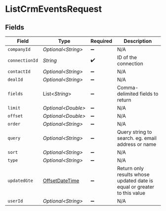 # ListCrmEventsRequest


## Fields

| Field                                                                                     | Type                                                                                      | Required                                                                                  | Description                                                                               |
| ----------------------------------------------------------------------------------------- | ----------------------------------------------------------------------------------------- | ----------------------------------------------------------------------------------------- | ----------------------------------------------------------------------------------------- |
| `companyId`                                                                               | *Optional\<String>*                                                                       | :heavy_minus_sign:                                                                        | N/A                                                                                       |
| `connectionId`                                                                            | *String*                                                                                  | :heavy_check_mark:                                                                        | ID of the connection                                                                      |
| `contactId`                                                                               | *Optional\<String>*                                                                       | :heavy_minus_sign:                                                                        | N/A                                                                                       |
| `dealId`                                                                                  | *Optional\<String>*                                                                       | :heavy_minus_sign:                                                                        | N/A                                                                                       |
| `fields`                                                                                  | List\<*String*>                                                                           | :heavy_minus_sign:                                                                        | Comma-delimited fields to return                                                          |
| `limit`                                                                                   | *Optional\<Double>*                                                                       | :heavy_minus_sign:                                                                        | N/A                                                                                       |
| `offset`                                                                                  | *Optional\<Double>*                                                                       | :heavy_minus_sign:                                                                        | N/A                                                                                       |
| `order`                                                                                   | *Optional\<String>*                                                                       | :heavy_minus_sign:                                                                        | N/A                                                                                       |
| `query`                                                                                   | *Optional\<String>*                                                                       | :heavy_minus_sign:                                                                        | Query string to search. eg. email address or name                                         |
| `sort`                                                                                    | *Optional\<String>*                                                                       | :heavy_minus_sign:                                                                        | N/A                                                                                       |
| `type`                                                                                    | *Optional\<String>*                                                                       | :heavy_minus_sign:                                                                        | N/A                                                                                       |
| `updatedGte`                                                                              | [OffsetDateTime](https://docs.oracle.com/javase/8/docs/api/java/time/OffsetDateTime.html) | :heavy_minus_sign:                                                                        | Return only results whose updated date is equal or greater to this value                  |
| `userId`                                                                                  | *Optional\<String>*                                                                       | :heavy_minus_sign:                                                                        | N/A                                                                                       |